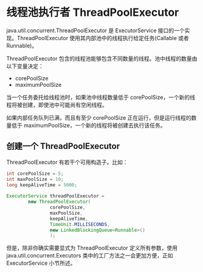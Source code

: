 # 线程池执行者 ThreadPoolExecutor
java.util.concurrent.ThreadPoolExecutor 是 ExecutorService 接口的一个实现。ThreadPoolExecutor 使用其内部池中的线程执行给定任务(Callable 或者 Runnable)。

ThreadPoolExecutor 包含的线程池能够包含不同数量的线程。池中线程的数量由以下变量决定：
- corePoolSize
- maximumPoolSize

当一个任务委托给线程池时，如果池中线程数量低于 corePoolSize，一个新的线程将被创建，即使池中可能尚有空闲线程。 

如果内部任务队列已满，而且有至少 corePoolSize 正在运行，但是运行线程的数量低于 maximumPoolSize，一个新的线程将被创建去执行该任务。 

## 创建一个 ThreadPoolExecutor
ThreadPoolExecutor 有若干个可用构造子。比如：

```java
int corePoolSize = 5;  
int maxPoolSize = 10;  
long keepAliveTime = 5000;  
 
ExecutorService threadPoolExecutor =  
        new ThreadPoolExecutor(  
                corePoolSize,  
                maxPoolSize,  
                keepAliveTime,  
                TimeUnit.MILLISECONDS,  
                new LinkedBlockingQueue<Runnable>()  
                );  
```

但是，除非你确实需要显式为 ThreadPoolExecutor 定义所有参数，使用 java.util.concurrent.Executors 类中的工厂方法之一会更加方便，正如 ExecutorService 小节所述。
